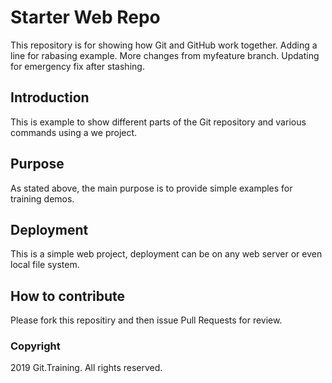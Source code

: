 # Starter Web Repo

This repository is for showing how Git and GitHub work together. Adding a line for rabasing example. More changes from myfeature branch. Updating for emergency fix after stashing.

## Introduction

This is example to show different parts of the Git repository and various commands using a we project.

## Purpose

As stated above, the main purpose is to provide simple examples for training demos.

## Deployment

This is a simple web project, deployment can be on any web server or even local file system.

## How to contribute

Please fork this repositiry and then issue Pull Requests for review.

### Copyright

2019 Git.Training. All rights reserved.
